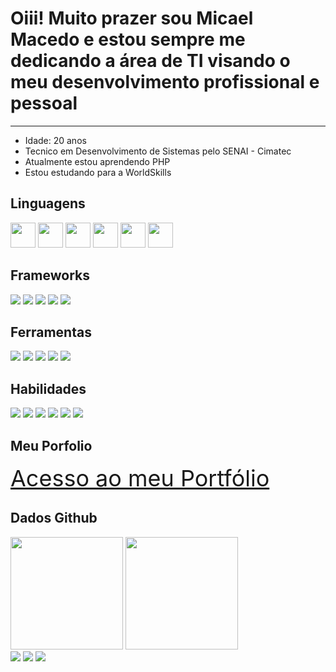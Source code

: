 <h1>Oiii! Muito prazer sou Micael Macedo e estou sempre me dedicando a área de TI visando o meu desenvolvimento profissional e pessoal</h1>
<hr>
<div>
  <ul>
    <li>Idade: 20 anos</li>
    <li>Tecnico em Desenvolvimento de Sistemas pelo SENAI - Cimatec</li>
    <li>Atualmente estou aprendendo PHP</li>
    <li>Estou estudando para a WorldSkills</li>
  </ul>
</div>
<div>
  <h2>Linguagens</h2>
  <img src="https://cdn.jsdelivr.net/gh/devicons/devicon/icons/php/php-original.svg" width="40" height="40"/>
  <img src="https://cdn.jsdelivr.net/gh/devicons/devicon/icons/c/c-original.svg" width="40" height="40"/>
  <img src="https://cdn.jsdelivr.net/gh/devicons/devicon/icons/cplusplus/cplusplus-original.svg" width="40" height="40"/>
  <img src="https://cdn.jsdelivr.net/gh/devicons/devicon/icons/csharp/csharp-original.svg" width="40" height="40"/>
  <img src="https://cdn.jsdelivr.net/gh/devicons/devicon/icons/javascript/javascript-original.svg" width="40" height="40"/>
  <img src="https://cdn.jsdelivr.net/gh/devicons/devicon/icons/java/java-original.svg" width="40" height="40"/>
</div>
<div>
<h2>Frameworks</h2>
  <img src="https://cdn.jsdelivr.net/gh/devicons/devicon/icons/dotnetcore/dotnetcore-original.svg" />
  <img src="https://cdn.jsdelivr.net/gh/devicons/devicon/icons/laravel/laravel-plain.svg" />
  <img src="https://cdn.jsdelivr.net/gh/devicons/devicon/icons/jquery/jquery-original.svg" />
  <img src="https://cdn.jsdelivr.net/gh/devicons/devicon/icons/express/express-original.svg" />
  <img src="https://cdn.jsdelivr.net/gh/devicons/devicon/icons/handlebars/handlebars-original.svg" />
          
          
</div>
<h2>Ferramentas</h2>
  <img src="https://cdn.jsdelivr.net/gh/devicons/devicon/icons/nodejs/nodejs-original.svg" />
  <img src="https://cdn.jsdelivr.net/gh/devicons/devicon/icons/jest/jest-plain.svg" />
  <img src="https://cdn.jsdelivr.net/gh/devicons/devicon/icons/jenkins/jenkins-line.svg" />
  <img src="https://cdn.jsdelivr.net/gh/devicons/devicon/icons/git/git-original.svg" />
  <img src="https://cdn.jsdelivr.net/gh/devicons/devicon/icons/sass/sass-original.svg" />  
</div>
<h2>Habilidades</h2>
  <img src="https://cdn.jsdelivr.net/gh/devicons/devicon/icons/html5/html5-original.svg" />
  <img src="https://cdn.jsdelivr.net/gh/devicons/devicon/icons/css3/css3-original.svg" />
  <img src="https://cdn.jsdelivr.net/gh/devicons/devicon/icons/bootstrap/bootstrap-original.svg" />
  <img src="https://cdn.jsdelivr.net/gh/devicons/devicon/icons/mysql/mysql-original.svg" />
  <img src="https://cdn.jsdelivr.net/gh/devicons/devicon/icons/photoshop/photoshop-plain.svg" />
  <img src="https://cdn.jsdelivr.net/gh/devicons/devicon/icons/figma/figma-original.svg" />        
</div>
<div>
  <h2>Meu Porfolio</h2>
  <a href="https://micael-macedo.github.io" style='font-size: 36px'>Acesso ao meu Portfólio</a>
</div>
<div>
  <h2>Dados Github</h2>
  <img height="180em" src="https://github-readme-stats.vercel.app/api/top-langs/?username=Micael-Macedo&layout=compact&langs_count=7&theme=github_dark"/>
  <img height="180em" src="https://github-readme-stats.vercel.app/api?username=Micael-Macedo&show_icons=true&theme=github_dark&include_all_commits=true&count_private=true"/>
</div>
<a href="https://www.instagram.com/micael_macedo_/" target="_blank"><img src="https://img.shields.io/badge/-Instagram-%23E4405F?style=for-the-badge&logo=instagram&logoColor=white" target="_blank"></a>
<a href = "mailto:micaelm2009@hotmail.com"><img src="https://img.shields.io/badge/Gmail-D14836?style=for-the-badge&logo=gmail&logoColor=white" target="_blank"></a>
<a href="https://www.linkedin.com/in/micael-macedo/" target="_blank"><img src="https://img.shields.io/badge/-LinkedIn-%230077B5?style=for-the-badge&logo=linkedin&logoColor=white" target="_blank"></a>   
</div>

<!--
**Micael-Macedo/Micael-Macedo** is a ✨ _special_ ✨ repository because its `README.md` (this file) appears on your GitHub profile.

Here are some ideas to get you started:

- 🔭 I’m currently working on ...
- 🌱 I’m currently learning ...
- 👯 I’m looking to collaborate on ...
- 🤔 I’m looking for help with ...
- 💬 Ask me about ...
- 📫 How to reach me: ...
- 😄 Pronouns: ...
- ⚡ Fun fact: ...
-->
